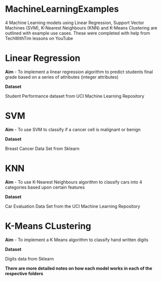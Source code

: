 # MachineLearningExamples
4 Machine Learning models using Linear Regression, Support Vector Machines (SVM), K-Nearest Neighbours (KNN) and K-Means Clustering are outlined with example use cases.
These were completed with help from TechWithTim lessons on YouTube 

# Linear Regression
<b>Aim</b> - To implement a linear regression algorithm to predict students final grade based on a series of attributes (integer attributes)

<b>Dataset</b>

Student Performance dataset from UCI Machine Learning Repository
  
# SVM
<b>Aim</b> - To use SVM to classify if a cancer cell is malignant or benign

<b>Dataset</b>

Breast Cancer Data Set from Sklearn

# KNN
<b>Aim</b> - To use K-Nearest Neighbours algorithm to classify cars into 4 categories based upon certain features

<b>Dataset</b>

Car Evaluation Data Set from the UCI Machine Learning Repository

# K-Means CLustering
<b>Aim</b> - To implement a K Means algorithm to classify hand written digits

<b>Dataset</b>

Digits data from Sklearn
  
<b>There are more detailed notes on how each model works in each of the respective folders</b>
